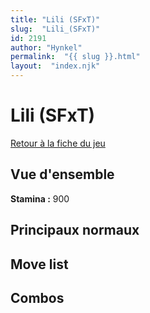 ```yaml
---
title: "Lili (SFxT)"
slug:  "Lili_(SFxT)"
id: 2191
author: "Hynkel"
permalink:  "{{ slug }}.html"
layout:  "index.njk"
---
```


# Lili (SFxT)

[Retour à la fiche du jeu](Street_Fighter_x_Tekken "wikilink")

## Vue d'ensemble

**Stamina :** 900

## Principaux normaux

## Move list

## Combos
